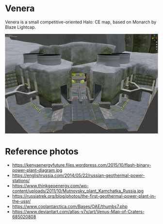 # Venera
Venera is a small competitive-oriented Halo: CE map, based on Monarch by Blaze Lightcap.

![](screenshot.jpg)

# Reference photos
* https://kenyaenergyfuture.files.wordpress.com/2015/10/flash-binary-power-plant-diagram.jpg
* https://englishrussia.com/2014/05/22/russian-geothermal-power-stations/
* https://www.thinkgeoenergy.com/wp-content/uploads/2011/10/Mutnovsky_plant_Kamchatka_Russia.jpg
* https://russiatrek.org/blog/photos/the-first-geothermal-power-plant-in-the-ussr/
* https://www.coolantarctica.com/Bases/OAE/thumbs7.php
* https://www.deviantart.com/atlas-v7x/art/Venus-Map-of-Craters-685020808
